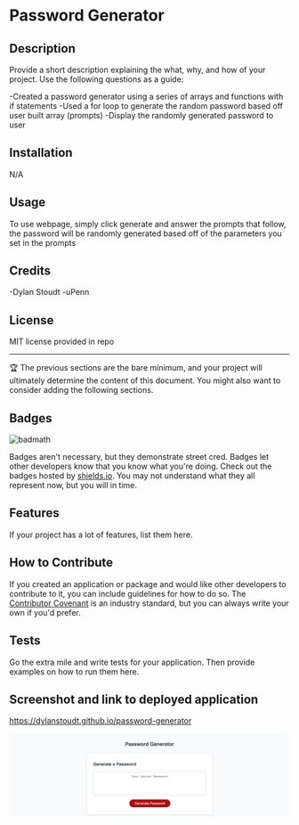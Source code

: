 # Password Generator

## Description

Provide a short description explaining the what, why, and how of your project. Use the following questions as a guide:

-Created a password generator using a series of arrays and functions with if statements
-Used a for loop to generate the random password based off user built array (prompts)
-Display the randomly generated password to user

## Installation

N/A

## Usage

To use webpage, simply click generate and answer the prompts that follow, the password will be randomly generated based off of the parameters you set in the prompts

## Credits

-Dylan Stoudt
-uPenn

## License

MIT license provided in repo

---

🏆 The previous sections are the bare minimum, and your project will ultimately determine the content of this document. You might also want to consider adding the following sections.

## Badges

![badmath](https://img.shields.io/github/languages/top/nielsenjared/badmath)

Badges aren't necessary, but they demonstrate street cred. Badges let other developers know that you know what you're doing. Check out the badges hosted by [shields.io](https://shields.io/). You may not understand what they all represent now, but you will in time.

## Features

If your project has a lot of features, list them here.

## How to Contribute

If you created an application or package and would like other developers to contribute to it, you can include guidelines for how to do so. The [Contributor Covenant](https://www.contributor-covenant.org/) is an industry standard, but you can always write your own if you'd prefer.

## Tests

Go the extra mile and write tests for your application. Then provide examples on how to run them here.

## Screenshot and link to deployed application
https://dylanstoudt.github.io/password-generator

![Screenshot of Application](./Assets/Screenshot.png)